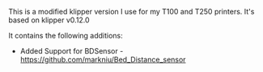 This is a modified klipper version I use for my T100 and T250 printers. It's based on klipper v0.12.0

It contains the following additions:
- Added Support for BDSensor - https://github.com/markniu/Bed_Distance_sensor
